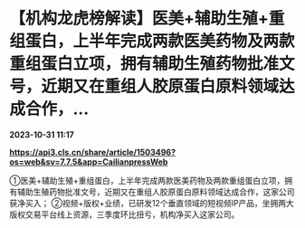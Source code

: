 # 【机构龙虎榜解读】医美+辅助生殖+重组蛋白，上半年完成两款医美药物及两款重组蛋白立项，拥有辅助生殖药物批准文号，近期又在重组人胶原蛋白原料领域达成合作，...

**2023-10-31 11:17**

**https://api3.cls.cn/share/article/1503496?os=web&sv=7.7.5&app=CailianpressWeb**

①医美+辅助生殖+重组蛋白，上半年完成两款医美药物及两款重组蛋白立项，拥有辅助生殖药物批准文号，近期又在重组人胶原蛋白原料领域达成合作，这家公司获净买入； ②视频+版权+业绩，已研发12个垂直领域的短视频IP产品，坐拥两大版权交易平台线上资源，三季度环比扭亏，机构净买入这家公司。